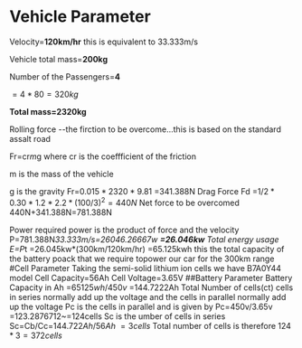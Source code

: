 # Vehicle Parameter

  Velocity=**120km/hr**
  this is equivalent to 33.333m/s
  
Vehicle total mass=**200kg**

Number of the Passengers=**4**

$=4*80=320kg$

**Total mass=2320kg**

Rolling force --the firction to be overcome...this is based on the standard assalt road

Fr=cr*m*g where cr is the coeffficient of the friction

m is the mass of the vehicle

g is the gravity
Fr=$0.015*2320*9.81$
  =341.388N
Drag Force
Fd =$1/2*0.30*1.2*2.2*(100/3)^2=440N$
Net force to be overcomed
440N+341.388N=781.388N

Power required
power is the product of force and the velocity
P=781.388N*33.333m/s=26046.26667w
**=26.046kw**
Total energy usage
E=P*t
 =26.045kw*(300km/120km/hr)
 =65.125kwh
this the total capacity of the battery poack that we require topower our car for the 300km range
#Cell Parameter
Taking the semi-solid lithium ion cells we have
B7A0Y44 model
Cell Capacity=56Ah
Cell Voltage=3.65V
##Battery Parameter
Battery Capacity in Ah
=$65125wh/450v$
=144.7222Ah
Total Number of cells(ct)
cells in series normally add up the voltage and the cells in parallel normally add up the voltage
Pc is the cells in parallel and is given by
Pc=450v/3.65v
   =123.2876712~=124cells
Sc is the umber of cells in series
Sc=Cb/Cc=$144.722Ah/56Ah~=3 cells$
Total number of cells is therefore
$124*3=372cells$
